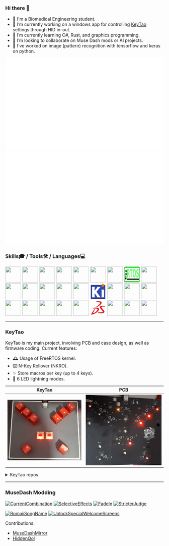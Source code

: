 ### Hi there 👋

* 🔧 I'm a Biomedical Engineering student.
* 🔭 I’m currently working on a windows app for controlling [KeyTao](#keytao) settings through HID in-out.
* 🌱 I’m currently learning C#, Rust, and graphics programming.
* 👯 I’m looking to collaborate on Muse Dash mods or AI projects.
* 💼 I've worked on image (pattern) recognition with tensorflow and keras on python.

![github-stats-overview] ![github-stats-languages]

[github-stats-overview]: https://raw.githubusercontent.com/Asgragrt/github-stats/master/generated/overview.svg#gh-dark-mode-only

[github-stats-languages]: https://raw.githubusercontent.com/Asgragrt/github-stats/master/generated/languages.svg#gh-dark-mode-only

### Skills🎓 / Tools🛠️ / Languages💻

<div>
<img height="50" width="50" src="https://cdn.jsdelivr.net/gh/devicons/devicon@latest/icons/anaconda/anaconda-original.svg" />
<img height="50" width="50" src="https://cdn.jsdelivr.net/gh/devicons/devicon@latest/icons/arduino/arduino-original.svg" />
<img height="50" width="50" src="https://cdn.jsdelivr.net/gh/devicons/devicon@latest/icons/c/c-original.svg" />
<img height="50" width="50" src="https://cdn.jsdelivr.net/gh/devicons/devicon@latest/icons/cmake/cmake-original.svg" />
<img height="50" width="50" src="https://cdn.jsdelivr.net/gh/devicons/devicon@latest/icons/csharp/csharp-original.svg" />
<img height="50" width="50" src="https://cdn.jsdelivr.net/gh/devicons/devicon@latest/icons/discordjs/discordjs-original.svg" />
<img height="50" width="50" src="https://cdn.jsdelivr.net/gh/devicons/devicon@latest/icons/embeddedc/embeddedc-original-wordmark.svg" />
<img height="50" width="50" src="Media/FreeRTOS_logo.svg" />
<img height="50" width="50" src="https://cdn.jsdelivr.net/gh/devicons/devicon@latest/icons/git/git-original.svg" />
<img height="50" width="50" src="https://cdn.jsdelivr.net/gh/devicons/devicon@latest/icons/github/github-original.svg" />
<img height="50" width="50" src="https://cdn.jsdelivr.net/gh/devicons/devicon@latest/icons/javascript/javascript-original.svg" />
<img height="50" width="50" src="https://cdn.jsdelivr.net/gh/devicons/devicon@latest/icons/jupyter/jupyter-original-wordmark.svg" />
<img height="50" width="50" src="https://cdn.jsdelivr.net/gh/devicons/devicon@latest/icons/kaggle/kaggle-original-wordmark.svg" />
<img height="50" width="50" src="https://cdn.jsdelivr.net/gh/devicons/devicon@latest/icons/keras/keras-original.svg" />
<img height="50" width="50" src="Media/kicad_logo.svg" />
<img height="50" width="50" src="https://cdn.jsdelivr.net/gh/devicons/devicon@latest/icons/markdown/markdown-original.svg" />
<img height="50" width="50" src="https://cdn.jsdelivr.net/gh/devicons/devicon@latest/icons/matlab/matlab-original.svg" />
<img height="50" width="50" src="https://cdn.jsdelivr.net/gh/devicons/devicon@latest/icons/mongodb/mongodb-original-wordmark.svg" />
<img height="50" width="50" src="https://cdn.jsdelivr.net/gh/devicons/devicon@latest/icons/nodejs/nodejs-original-wordmark.svg" />
<img height="50" width="50" src="https://cdn.jsdelivr.net/gh/devicons/devicon@latest/icons/numpy/numpy-original.svg" />
<img height="50" width="50" src="https://cdn.jsdelivr.net/gh/devicons/devicon@latest/icons/postgresql/postgresql-original-wordmark.svg" />
<img height="50" width="50" src="https://cdn.jsdelivr.net/gh/devicons/devicon@latest/icons/python/python-original.svg" />
<img height="50" width="50" src="https://cdn.jsdelivr.net/gh/devicons/devicon@latest/icons/rider/rider-original.svg" />
<img height="50" width="50" src="Media/solid_icon.svg" />
<img height="50" width="50" src="https://cdn.jsdelivr.net/gh/devicons/devicon@latest/icons/tensorflow/tensorflow-original.svg" />
<img height="50" width="50" src="https://cdn.jsdelivr.net/gh/devicons/devicon@latest/icons/visualstudio/visualstudio-original.svg" />
<img height="50" width="50" src="https://cdn.jsdelivr.net/gh/devicons/devicon@latest/icons/vscode/vscode-original.svg" />
</div>

<!-- Add rust
[![My Skills](https://skillicons.dev/icons?i=anaconda,arduino,c,cmake,cs,discordjs,git,github,js,matlab,mongodb,nodejs,postgres,py,tensorflow&theme=dark)](https://skillicons.dev)
Missing freertos, jupyter, kaggle, keras, solidworks, kicad -->


***

### KeyTao

KeyTao is my main project, involving PCB and case design, as well as firmware coding.
Current features:

* 🕰️ Usage of FreeRTOS kernel.
* ⌨️ N-Key Rollover (NKRO).
* ✨ Store macros per key (up to 4 keys).
* 🔆 6 LED lightning modes.

|        KeyTao        |           PCB            |
|:--------------------:|:------------------------:|
| ![KeyTao][KeyTaoImg] | ![KeyTao PCB][KeyTaoPCB] |

[KeyTaoImg]: Media/KeyTao.png
[KeyTaoPCB]: Media/KeyTao_PCB.jpg

<details>
<summary>KeyTao repos</summary>

* [KeyTao case](https://github.com/Asgragrt/KeyTao_case)
* [KeyTao schematic](https://github.com/Asgragrt/KeyTao_schematic)
* [KeyTao rust firmware](https://github.com/Asgragrt/KeyTao_firmware)
* [KeyTao C firmware](https://github.com/Asgragrt/firmware_c)
* [**KeyTao C FreeRTOS firmware**](https://github.com/Asgragrt/firmware-rtos) &larr; Current active version

</details>

***

### MuseDash Modding

[![CurrentCombination](https://github-readme-stats-asgra.vercel.app/api/pin/?username=asgragrt&repo=CurrentCombination&theme=vision-friendly-dark)](https://github.com/MDMods/CurrentCombination)
[![SelectiveEffects](https://github-readme-stats-asgra.vercel.app/api/pin/?username=asgragrt&repo=SelectiveEffects&theme=vision-friendly-dark)](https://github.com/MDMods/SelectiveEffects)
[![FadeIn](https://github-readme-stats-asgra.vercel.app/api/pin/?username=asgragrt&repo=FadeIn&theme=vision-friendly-dark)](https://github.com/MDMods/FadeIn)
[![StricterJudge](https://github-readme-stats-asgra.vercel.app/api/pin/?username=asgragrt&repo=StricterJudge&theme=vision-friendly-dark)](https://github.com/MDMods/StricterJudge)
<!--
[![GearBox](https://github-readme-stats-asgra.vercel.app/api/pin/?username=asgragrt&repo=Gearbox&theme=vision-friendly-dark)](https://github.com/Asgragrt/GearBox)
-->
[![RomajiSongName](https://github-readme-stats-asgra.vercel.app/api/pin/?username=asgragrt&repo=RomajiSongName&theme=vision-friendly-dark)](https://github.com/Asgragrt/RomajiSongName)
[![UnlockSpecialWelcomeScreens](https://github-readme-stats-asgra.vercel.app/api/pin/?username=asgragrt&repo=UnlockSpecialWelcomeScreens&theme=vision-friendly-dark)](https://github.com/Asgragrt/UnlockSpecialWelcomeScreens)

Contributions:

* [MuseDashMirror](https://github.com/MDMods/MuseDashMirror)
* [HiddenQol](https://github.com/MDMods/HiddenQol)
